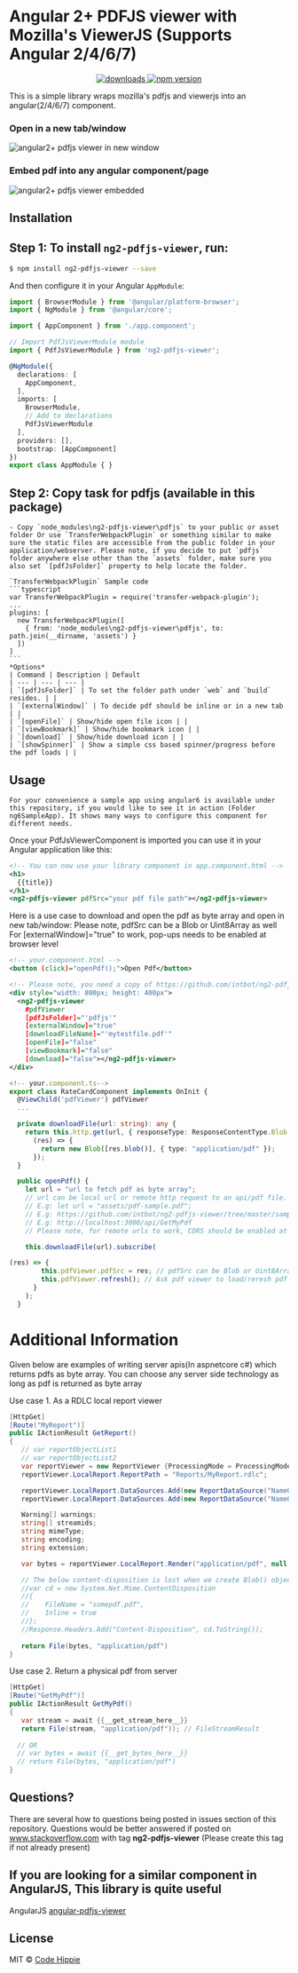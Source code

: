 # Angular 2+ PDFJS viewer with Mozilla's ViewerJS (Supports Angular 2/4/6/7)
<p align="center">
  <a href="https://www.npmjs.com/package/ng2-pdfjs-viewer">
    <img src="https://img.shields.io/npm/dm/ng2-pdfjs-viewer.svg?style=flat" alt="downloads">
  </a>
  <a href="https://badge.fury.io/js/ng2-pdfjs-viewer">
    <img src="https://badge.fury.io/js/ng2-pdfjs-viewer.svg" alt="npm version">
  </a>
</p>

This is a simple library wraps mozilla's pdfjs and viewerjs into an angular(2/4/6/7) component.

### Open in a new tab/window
<img src="/sampledoc/viewerImage.JPG" alt="angular2+ pdfjs viewer in new window"/>

### Embed pdf into any angular component/page
<img src="/sampledoc/viewerImageEmbedded2.jpg" alt="angular2+ pdfjs viewer embedded"/>

## Installation

## Step 1: To install `ng2-pdfjs-viewer`, run:

```bash
$ npm install ng2-pdfjs-viewer --save
```

And then configure it in your Angular `AppModule`:

```typescript
import { BrowserModule } from '@angular/platform-browser';
import { NgModule } from '@angular/core';

import { AppComponent } from './app.component';

// Import PdfJsViewerModule module
import { PdfJsViewerModule } from 'ng2-pdfjs-viewer';

@NgModule({
  declarations: [
    AppComponent,
  ],
  imports: [
    BrowserModule,
    // Add to declarations
    PdfJsViewerModule
  ],
  providers: [],
  bootstrap: [AppComponent]
})
export class AppModule { }
```

## Step 2: Copy task for pdfjs (available in this package)
    - Copy `node_modules\ng2-pdfjs-viewer\pdfjs` to your public or asset folder Or use `TransferWebpackPlugin` or something similar to make sure the static files are accessible from the public folder in your application/webserver. Please note, if you decide to put `pdfjs` folder anywhere else other than the `assets` folder, make sure you also set `[pdfJsFolder]` property to help locate the folder.  

    `TransferWebpackPlugin` Sample code  
    ```typescript
    var TransferWebpackPlugin = require('transfer-webpack-plugin');
    ...
    plugins: [
      new TransferWebpackPlugin([
        { from: 'node_modules\ng2-pdfjs-viewer\pdfjs', to: path.join(__dirname, 'assets') }
      ])
    ]
    ```
    *Options*   
    | Command | Description | Default
    | --- | --- | --- |
    | `[pdfJsFolder]` | To set the folder path under `web` and `build` resides. | |
    | `[externalWindow]` | To decide pdf should be inline or in a new tab | |
    | `[openFile]` | Show/hide open file icon | |
    | `[viewBookmark]` | Show/hide bookmark icon | |
    | `[download]` | Show/hide download icon | |
    | `[showSpinner]` | Show a simple css based spinner/progress before the pdf loads | |

## Usage    

`For your convenience a sample app using angular6 is available under this repository, if you would like to see it in action (Folder ng6SampleApp). It shows many ways to configure this component for different needs.`

Once your PdfJsViewerComponent is imported  you can use it in your Angular application like this:

```xml
<!-- You can now use your library component in app.component.html -->
<h1>
  {{title}}
</h1>
<ng2-pdfjs-viewer pdfSrc="your pdf file path"></ng2-pdfjs-viewer>
```

Here is a use case to download and open the pdf as byte array and open in new tab/window:
Please note, pdfSrc can be a Blob or Uint8Array as well
For [externalWindow]="true" to work, pop-ups needs to be enabled at browser level

```xml
<!-- your.component.html -->
<button (click)="openPdf();">Open Pdf</button>

<!-- Please note, you need a copy of https://github.com/intbot/ng2-pdfjs-viewer/tree/master/pdfjs for some of the below features to work -->
<div style="width: 800px; height: 400px">
  <ng2-pdfjs-viewer 
    #pdfViewer
    [pdfJsFolder]="'pdfjs'"
    [externalWindow]="true"
    [downloadFileName]="'mytestfile.pdf'"
    [openFile]="false"
    [viewBookmark]="false"
    [download]="false"></ng2-pdfjs-viewer>
</div>
```

```typescript
<!-- your.component.ts-->
export class RateCardComponent implements OnInit {
  @ViewChild('pdfViewer') pdfViewer
  ...

  private downloadFile(url: string): any {
    return this.http.get(url, { responseType: ResponseContentType.Blob }).map(
      (res) => {
        return new Blob([res.blob()], { type: "application/pdf" });
      });
  }

  public openPdf() {
    let url = "url to fetch pdf as byte array";
    // url can be local url or remote http request to an api/pdf file. 
    // E.g: let url = "assets/pdf-sample.pdf";
    // E.g: https://github.com/intbot/ng2-pdfjs-viewer/tree/master/sampledoc/pdf-sample.pdf
    // E.g: http://localhost:3000/api/GetMyPdf
    // Please note, for remote urls to work, CORS should be enabled at the server. Read: https://enable-cors.org/server.html

    this.downloadFile(url).subscribe(

(res) => {
        this.pdfViewer.pdfSrc = res; // pdfSrc can be Blob or Uint8Array
        this.pdfViewer.refresh(); // Ask pdf viewer to load/reresh pdf
      }
    );
  }
```

# Additional Information
Given below are examples of writing server apis(In aspnetcore c#) which returns pdfs as byte array. You can choose any server side technology as long as pdf is returned as byte array

Use case 1. As a RDLC local report viewer
```c#
[HttpGet]
[Route("MyReport")]
public IActionResult GetReport()
{
   // var reportObjectList1
   // var reportObjectList2
   var reportViewer = new ReportViewer {ProcessingMode = ProcessingMode.Local};
   reportViewer.LocalReport.ReportPath = "Reports/MyReport.rdlc";

   reportViewer.LocalReport.DataSources.Add(new ReportDataSource("NameOfDataSource1", reportObjectList1));
   reportViewer.LocalReport.DataSources.Add(new ReportDataSource("NameOfDataSource2", reportObjectList1));

   Warning[] warnings;
   string[] streamids;
   string mimeType;
   string encoding;
   string extension;

   var bytes = reportViewer.LocalReport.Render("application/pdf", null, out mimeType, out encoding, out extension, out streamids, out warnings);

   // The below content-disposition is lost when we create Blob() object in client browser. Hence commented out
   //var cd = new System.Net.Mime.ContentDisposition
   //{
   //    FileName = "somepdf.pdf",
   //    Inline = true
   //};
   //Response.Headers.Add("Content-Disposition", cd.ToString());
   
   return File(bytes, "application/pdf")
}
```

Use case 2. Return a physical pdf from server
```c#
[HttpGet]
[Route("GetMyPdf")]
public IActionResult GetMyPdf()
{
   var stream = await {{__get_stream_here__}}
   return File(stream, "application/pdf")); // FileStreamResult
   
  // OR
  // var bytes = await {{__get_bytes_here__}}
  // return File(bytes, "application/pdf")
}
```

## Questions?
There are several how to questions being posted in issues section of this repository. Questions would be better answered if posted on  www.stackoverflow.com with tag <b>ng2-pdfjs-viewer</b> (Please create this tag if not already present)

## If you are looking for a similar component in AngularJS, This library is quite useful
AngularJS [angular-pdfjs-viewer](https://github.com/legalthings/angular-pdfjs-viewer)

## License

MIT © [Code Hippie](mailto:codehippie1@gmail.com)
